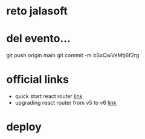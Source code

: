 # reto jalasoft
 
# del evento...
git push origin main
git commit -m 
bSxQwVeMtj6f2rg

# official links
- quick start react router [link](https://v5.reactrouter.com/web/guides/quick-start)
- upgrading react router from v5 to v6 [link](https://reactrouter.com/docs/en/v6/upgrading/v5)


# deploy